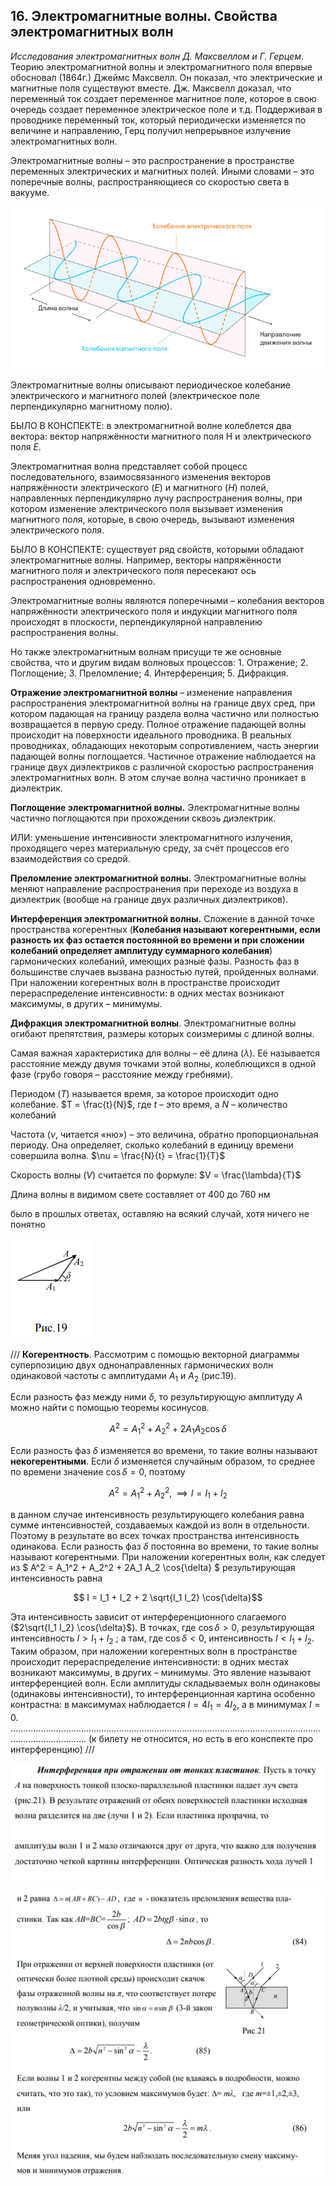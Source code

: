 ## 16. Электромагнитные волны. Свойства электромагнитных волн

*Исследования электромагнитных волн Д. Максвеллом и Г. Герцем*. Теорию электромагнитной волны и электромагнитного поля впервые обосновал (1864г.) Джеймс Максвелл. Он показал, что электрические и магнитные поля существуют вместе. Дж. Максвелл доказал, что переменный ток создает переменное магнитное поле, которое в свою очередь создает переменное электрическое поле и т.д. Поддерживая в проводнике переменный ток, который периодически изменяется по величине и направлению, Герц получил непрерывное излучение электромагнитных волн.

Электромагнитные волны – это распространение в пространстве переменных электрических и магнитных полей. Иными словами – это поперечные волны, распространяющиеся со скоростью света в вакууме.

![image](images/pic28.png)

Электромагнитные волны описывают периодическое колебание электрического и магнитного полей (электрическое поле перпендикулярно магнитному полю).

БЫЛО В КОНСПЕКТЕ: в электромагнитной волне колеблется два вектора: вектор напряжённости магнитного поля Н и электрического поля $Е$.

Электромагнитная волна представляет собой процесс последовательного, взаимосвязанного изменения векторов напряжённости электрического ($Е$) и магнитного ($Н$) полей, направленных перпендикулярно лучу распространения волны, при котором изменение электрического поля вызывает изменения магнитного поля, которые, в свою очередь, вызывают изменения электрического поля.

БЫЛО В КОНСПЕКТЕ: существует ряд свойств, которыми обладают электромагнитные волны. Например, векторы напряжённости магнитного поля и электрического поля пересекают ось распространения одновременно.

Электромагнитные волны являются поперечными – колебания векторов напряжённости электрического поля и индукции магнитного поля происходят в плоскости, перпендикулярной направлению распространения волны.

Но также электромагнитным волнам присущи те же основные свойства, что и другим видам волновых процессов: 1. Отражение; 2. Поглощение; 3. Преломление; 4. Интерференция; 5. Дифракция.

**Отражение электромагнитной волны** – изменение направления распространения электромагнитной волны на границе двух сред, при котором падающая на границу раздела волна частично или полностью возвращается в первую среду. Полное отражение падающей волны происходит на поверхности идеального проводника. В реальных проводниках, обладающих некоторым сопротивлением, часть энергии падающей волны поглощается. Частичное отражение наблюдается на границе двух диэлектриков с различной скоростью распространения электромагнитных волн. В этом случае волна частично проникает в диэлектрик.

**Поглощение электромагнитной волны.** Электромагнитные волны частично поглощаются при прохождении сквозь диэлектрик.

ИЛИ: уменьшение интенсивности электромагнитного излучения, проходящего через материальную среду, за счёт процессов его взаимодействия со средой.

**Преломление электромагнитной волны.** Электромагнитные волны меняют направление распространения при переходе из воздуха в диэлектрик (вообще на границе двух различных диэлектриков).

**Интерференция электромагнитной волны.** Сложение в данной точке пространства когерентных (**Колебания называют когерентными, если разность их фаз остается постоянной во времени и при сложении колебаний определяет амплитуду суммарного колебания**) гармонических колебаний, имеющих разные фазы. Разность фаз в большинстве случаев вызвана разностью путей, пройденных волнами. При наложении когерентных волн в пространстве происходит перераспределение интенсивности: в одних местах возникают максимумы, в других – минимумы.

**Дифракция электромагнитной волны**. Электромагнитные волны огибают препятствия, размеры которых соизмеримы с длиной волны.

Самая важная характеристика для волны – её длина ($\lambda$). Её называется расстояние между двумя точками этой волны, колеблющихся в одной фазе (грубо говоря – расстояние между гребнями).

Периодом ($Т$) называется время, за которое происходит одно колебание. $Т = \frac{t}{N}$, где $t$ – это время, а $N$ – количество колебаний

Частота ($\nu$, читается «ню») – это величина, обратно пропорциональная периоду. Она определяет, сколько колебаний в единицу времени совершила волна. $\nu = \frac{N}{t} = \frac{1}{T}$

Скорость волны ($V$) считается по формуле: $V = \frac{\lambda}{Т}$

Длина волны в видимом свете составляет от 400 до 760 нм

было в прошлых ответах, оставляю на всякий случай, хотя ничего не понятно

![image](images/pic29.png)

/// **Когерентность**. Рассмотрим с помощью векторной диаграммы суперпозицию двух однонаправленных гармонических волн одинаковой частоты с амплитудами $А_1$ и $А_2$ (рис.19).

Если разность фаз между ними $\delta$, то результирующую амплитуду $А$ можно найти с помощью теоремы косинусов.

$$ A^2 = A_1^2 + A_2^2 + 2A_1 A_2 \cos{\delta} $$

Если разность фаз $\delta$ изменяется во времени, то такие волны называют **некогерентными**. Если $\delta$ изменяется случайным образом, то среднее по времени значение $\cos{\delta} = 0$, поэтому

$$ A^2 = A_1^2 + A_2^2, \implies I = I_1 + I_2 $$

в данном случае интенсивность результирующего колебания равна сумме интенсивностей, создаваемых каждой из волн в отдельности. Поэтому в результате во всех точках пространства интенсивность одинакова. Если разность фаз $\delta$ постоянна во времени, то такие волны называют когерентными. При наложении когерентных волн, как следует из $ A^2 = A_1^2 + A_2^2 + 2A_1 A_2 \cos{\delta} $ результирующая интенсивность равна

$$ I = I_1 + I_2 + 2 \sqrt{I_1 I_2} \cos{\delta}$$

Эта интенсивность зависит от интерференционного слагаемого
 ($2\sqrt{I_1 I_2} \cos{\delta}$). В точках, где $\cos{\delta}>0$, результирующая интенсивность $I>I_1 + I_2$ ; а там, где $\cos{\delta}<0$, интенсивность $I<I_1 + I_2$. Таким образом, при наложении когерентных волн в пространстве происходит перераспределение интенсивности: в одних местах возникают максимумы, в других – минимумы. Это явление называют интерференцией волн. Если амплитуды складываемых волн одинаковы (одинаковы интенсивности), то интерференционная картина особенно контрастна: в максимумах наблюдается $I = 4I_1 = 4 I_2$, а в минимумах $I=0$.
………………………………………………………………………………………………………………………………………
(к билету не относится, но есть в его конспекте про интерференцию) ///

![image](images/pic30.png)

![image](images/pic31.png)